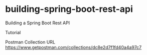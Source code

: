 # building-spring-boot-rest-api

Building a Spring Boot Rest API

Tutorial 

Postman Collection URL https://www.getpostman.com/collections/dc8e2d7f1fd40a4a97c7

